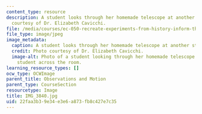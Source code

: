 ```yaml
---
content_type: resource
description: A student looks through her homemade telescope at another student. Photo
  courtesy of Dr. Elizabeth Cavicchi.
file: /media/courses/ec-050-recreate-experiments-from-history-inform-the-future-from-the-past-galileo-january-iap-2010/22faa3b39e34e3e6a873fb8c427e7c35_IMG_3840.jpg
file_type: image/jpeg
image_metadata:
  caption: A student looks through her homemade telescope at another student.
  credit: Photo courtesy of Dr. Elizabeth Cavicchi.
  image-alt: Photo of a student looking through her homemade telescope at another
    student across the room.
learning_resource_types: []
ocw_type: OCWImage
parent_title: Observations and Motion
parent_type: CourseSection
resourcetype: Image
title: IMG_3840.jpg
uid: 22faa3b3-9e34-e3e6-a873-fb8c427e7c35
---
```

